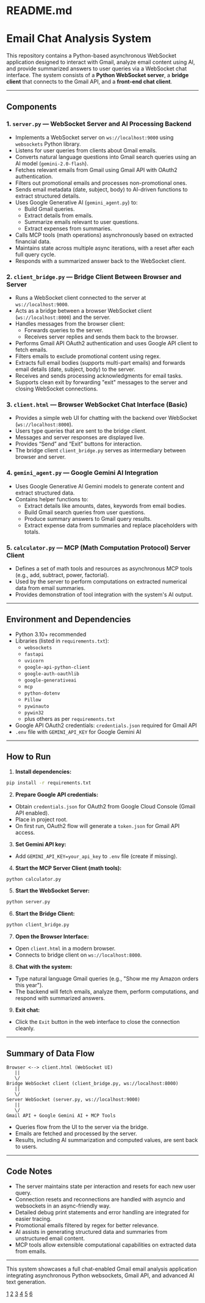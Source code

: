 # README.md

# Email Chat Analysis System

This repository contains a Python-based asynchronous WebSocket application designed to interact with Gmail, analyze email content using AI, and provide summarized answers to user queries via a WebSocket chat interface. The system consists of a **Python WebSocket server**, a **bridge client** that connects to the Gmail API, and a **front-end chat client**.

***

## Components

### 1. `server.py` — WebSocket Server and AI Processing Backend

- Implements a WebSocket server on `ws://localhost:9000` using `websockets` Python library.
- Listens for user queries from clients about Gmail emails.
- Converts natural language questions into Gmail search queries using an AI model (`gemini-2.0-flash`).
- Fetches relevant emails from Gmail using Gmail API with OAuth2 authentication.
- Filters out promotional emails and processes non-promotional ones.
- Sends email metadata (date, subject, body) to AI-driven functions to extract structured details.
- Uses Google Generative AI (`gemini_agent.py`) to:
  - Build Gmail queries.
  - Extract details from emails.
  - Summarize emails relevant to user questions.
  - Extract expenses from summaries.
- Calls MCP tools (math operations) asynchronously based on extracted financial data.
- Maintains state across multiple async iterations, with a reset after each full query cycle.
- Responds with a summarized answer back to the WebSocket client.

### 2. `client_bridge.py` — Bridge Client Between Browser and Server

- Runs a WebSocket client connected to the server at `ws://localhost:9000`.
- Acts as a bridge between a browser WebSocket client (`ws://localhost:8000`) and the server.
- Handles messages from the browser client:
  - Forwards queries to the server.
  - Receives server replies and sends them back to the browser.
- Performs Gmail API OAuth2 authentication and uses Google API client to fetch emails.
- Filters emails to exclude promotional content using regex.
- Extracts full email bodies (supports multi-part emails) and forwards email details (date, subject, body) to the server.
- Receives and sends processing acknowledgments for email tasks.
- Supports clean exit by forwarding "exit" messages to the server and closing WebSocket connections.

### 3. `client.html` — Browser WebSocket Chat Interface (Basic)

- Provides a simple web UI for chatting with the backend over WebSocket (`ws://localhost:8000`).
- Users type queries that are sent to the bridge client.
- Messages and server responses are displayed live.
- Provides “Send” and “Exit” buttons for interaction.
- The bridge client `client_bridge.py` serves as intermediary between browser and server.

### 4. `gemini_agent.py` — Google Gemini AI Integration

- Uses Google Generative AI Gemini models to generate content and extract structured data.
- Contains helper functions to:
  - Extract details like amounts, dates, keywords from email bodies.
  - Build Gmail search queries from user questions.
  - Produce summary answers to Gmail query results.
  - Extract expense data from summaries and replace placeholders with totals.

### 5. `calculator.py` — MCP (Math Computation Protocol) Server Client

- Defines a set of math tools and resources as asynchronous MCP tools (e.g., add, subtract, power, factorial).
- Used by the server to perform computations on extracted numerical data from email summaries.
- Provides demonstration of tool integration with the system's AI output.

***

## Environment and Dependencies

- Python 3.10+ recommended
- Libraries (listed in `requirements.txt`):
  - `websockets`
  - `fastapi`
  - `uvicorn`
  - `google-api-python-client`
  - `google-auth-oauthlib`
  - `google-generativeai`
  - `mcp`
  - `python-dotenv`
  - `Pillow`
  - `pywinauto`
  - `pywin32`
  - plus others as per `requirements.txt`
- Google API OAuth2 credentials: `credentials.json` required for Gmail API
- `.env` file with `GEMINI_API_KEY` for Google Gemini AI

***

## How to Run

1. **Install dependencies:**

```bash
pip install -r requirements.txt
```

2. **Prepare Google API credentials:**

- Obtain `credentials.json` for OAuth2 from Google Cloud Console (Gmail API enabled).
- Place in project root.
- On first run, OAuth2 flow will generate a `token.json` for Gmail API access.

3. **Set Gemini API key:**

- Add `GEMINI_API_KEY=your_api_key` to `.env` file (create if missing).

4. **Start the MCP Server Client (math tools):**

```bash
python calculator.py
```

5. **Start the WebSocket Server:**

```bash
python server.py
```

6. **Start the Bridge Client:**

```bash
python client_bridge.py
```

7. **Open the Browser Interface:**

- Open `client.html` in a modern browser.
- Connects to bridge client on `ws://localhost:8000`.

8. **Chat with the system:**
- Type natural language Gmail queries (e.g., "Show me my Amazon orders this year").
- The backend will fetch emails, analyze them, perform computations, and respond with summarized answers.

9. **Exit chat:**

- Click the `Exit` button in the web interface to close the connection cleanly.

***

## Summary of Data Flow

```
Browser <--> client.html (WebSocket UI)
   ||
   \/
Bridge WebSocket client (client_bridge.py, ws://localhost:8000)
   ||
   \/
Server WebSocket (server.py, ws://localhost:9000)
   ||
   \/
Gmail API + Google Gemini AI + MCP Tools
```

- Queries flow from the UI to the server via the bridge.
- Emails are fetched and processed by the server.
- Results, including AI summarization and computed values, are sent back to users.

***

## Code Notes

- The server maintains state per interaction and resets for each new user query.
- Connection resets and reconnections are handled with asyncio and websockets in an async-friendly way.
- Detailed debug print statements and error handling are integrated for easier tracing.
- Promotional emails filtered by regex for better relevance.
- AI assists in generating structured data and summaries from unstructured email content.
- MCP tools allow extensible computational capabilities on extracted data from emails.

***

This system showcases a full chat-enabled Gmail email analysis application integrating asynchronous Python websockets, Gmail API, and advanced AI text generation.

[1](https://ppl-ai-file-upload.s3.amazonaws.com/web/direct-files/attachments/29028422/53d93f56-7bf2-4a18-84c9-09b4fbc3ec26/client.html)
[2](https://ppl-ai-file-upload.s3.amazonaws.com/web/direct-files/attachments/29028422/7454e721-6f61-4a82-8cf5-fdf02d7fbf11/client_bridge.py)
[3](https://ppl-ai-file-upload.s3.amazonaws.com/web/direct-files/attachments/29028422/e89cceeb-9d52-4659-ae67-0c8ad231422d/calculator.py)
[4](https://ppl-ai-file-upload.s3.amazonaws.com/web/direct-files/attachments/29028422/254832f7-f526-4a47-b691-d540aed295dd/gemini_agent.py)
[5](https://ppl-ai-file-upload.s3.amazonaws.com/web/direct-files/attachments/29028422/e75374ae-3a6c-4191-9994-8bb5fef4653d/requirements.txt)
[6](https://ppl-ai-file-upload.s3.amazonaws.com/web/direct-files/attachments/29028422/aa075973-c971-4c31-afd0-aba441bed957/server.py)